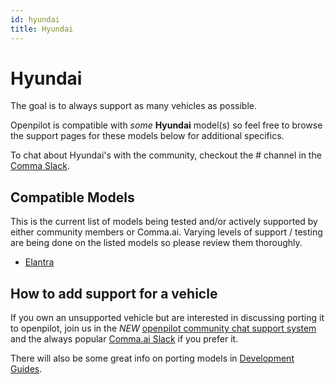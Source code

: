 ```yaml
---
id: hyundai
title: Hyundai
---
```

# Hyundai

The goal is to always support as many vehicles as possible.

Openpilot is compatible with *some* **Hyundai** model(s) so feel free to browse the support pages for these models below for additional specifics.

To chat about Hyundai's with the community, checkout the # channel in the [Comma Slack](https://slack.comma.ai).

## Compatible Models

This is the current list of models being tested and/or actively supported by either community members or Comma.ai.  Varying levels of support / testing are being done on the listed models so please review them thoroughly.

* [Elantra](/vehicles/hyundai/elantra.html)

## How to add support for a vehicle

If you own an unsupported vehicle but are interested in discussing porting it to openpilot, join us in the *NEW* [openpilot community chat support system](https://spectrum.chat/openpilot) and the always popular [Comma.ai Slack](https://slack.comma.ai/) if you prefer it.

There will also be some great info on porting models in [Development Guides](../../development/guides/).


